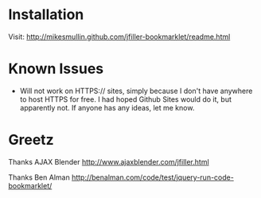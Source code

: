 # Installation

Visit:
http://mikesmullin.github.com/jfiller-bookmarklet/readme.html

# Known Issues

* Will not work on HTTPS:// sites, simply because I don't have anywhere to host HTTPS for free. I had hoped Github Sites would do it, but apparently not. If anyone has any ideas, let me know.

# Greetz

Thanks AJAX Blender
http://www.ajaxblender.com/jfiller.html

Thanks Ben Alman
http://benalman.com/code/test/jquery-run-code-bookmarklet/
